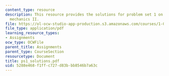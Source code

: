 ```yaml
---
content_type: resource
description: This resource provides the solutions for problem set 1 on engineering
  mechanics II.
file: https://ol-ocw-studio-app-production.s3.amazonaws.com/courses/1-060-engineering-mechanics-ii-spring-2006/5288e468f1ffc727d83bbb8546b7a63c_ps1_solutions.pdf
file_type: application/pdf
learning_resource_types:
- Assignments
ocw_type: OCWFile
parent_title: Assignments
parent_type: CourseSection
resourcetype: Document
title: ps1_solutions.pdf
uid: 5288e468-f1ff-c727-d83b-bb8546b7a63c
---
```

